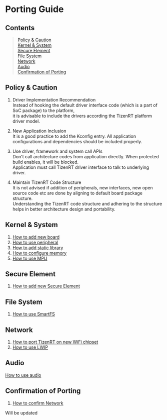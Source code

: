 # Porting Guide

## Contents
> [Policy & Caution](#policy--caution)  
> [Kernel & System](#kernel--system)  
> [Secure Element](#secure-element)  
> [File System](#file-system)  
> [Network](#network)  
> [Audio](#audio)  
> [Confirmation of Porting](#confirmation-of-porting)

## Policy & Caution
1. Driver Implementation Recommendation  
Instead of hooking the default driver interface code (which is a part of SoC package) to the platform,  
it is advisable to include the drivers according the TizenRT platform driver model.

2. New Application Inclusion  
It is a good practice to add the Kconfig entry. All application configurations and dependencies should be included properly.

3. Use driver, framework and system call APIs  
Don't call architecture codes from application directly. When protected build enables, it will be blocked.  
Application must call TizenRT driver interface to talk to underlying driver.

4. Maintain TizenRT Code Structure  
It is not advised if addition of peripherals, new interfaces, new open source code etc are done by aligning to default board package structure.  
Understanding the TizenRT code structure and adhering to the structure helps in better architecture design and portability.

## Kernel & System
1. [How to add new board](HowToAddnewBoard.md)
2. [How to use peripheral](HowToUsePeripheral.md)
3. [How to add static library](HowToAddStaticLibrary.md)
4. [How to configure memory](HowToConfigureMemory.md)
5. [How to use MPU](HowToUseMPU.md)

## Secure Element
1. [How to add new Secure Element](HowToAddnewSE.md)

## File System
1. [How to use SmartFS](HowToUseSmartFS.md)

## Network
1. [How to port TizenRT on new WiFi chipset](HowToPortTizenRTOnWiFiChipset.md)
2. [How to use LWIP](HowToUseLWIP.md)

## Audio
[How to use audio](HowToUseAudio.md)

## Confirmation of Porting
1. [How to confirm Network](HowToConfirmNetworkPorting.md)

Will be updated
